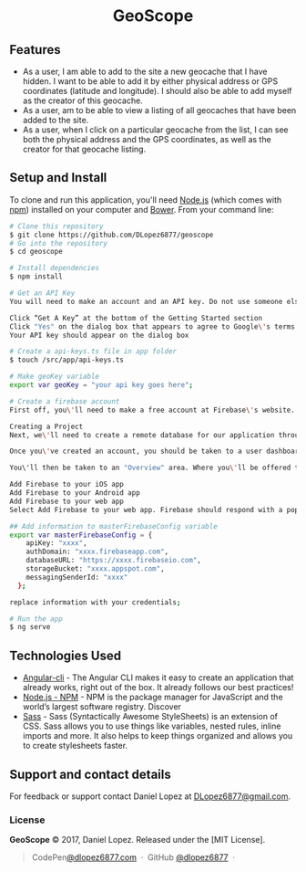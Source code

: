 <h1 align="center">
  GeoScope
</h1>

## Features
* As a user, I am able to add to the site a new geocache that I have hidden. I want to be able to add it by either physical address or GPS coordinates (latitude and longitude). I should also be able to add myself as the creator of this geocache.
* As a user, am to be able to view a listing of all geocaches that have been added to the site.
* As a user, when I click on a particular geocache from the list, I can see both the physical address and the GPS coordinates, as well as the creator for that geocache listing.


## Setup and Install

To clone and run this application, you'll need [Node.js](https://nodejs.org/en/download/) (which comes with [npm](http://npmjs.com)) installed on your computer and [Bower](https://bower.io/). From your command line:

```bash
# Clone this repository
$ git clone https://github.com/DLopez6877/geoscope
# Go into the repository
$ cd geoscope

# Install dependencies
$ npm install

# Get an API Key
You will need to make an account and an API key. Do not use someone else’s API key. Avoid making excessive API calls (ie: accidental infinite loops) during development. And be sure to enter Epicodus as your Organization/Company name when signing up.

Click “Get A Key” at the bottom of the Getting Started section
Click "Yes" on the dialog box that appears to agree to Google\'s terms and conditions
Your API key should appear on the dialog box

# Create a api-keys.ts file in app folder
$ touch /src/app/api-keys.ts

# Make geoKey variable
export var geoKey = "your api key goes here";

# Create a firebase account
First off, you\'ll need to make a free account at Firebase\'s website.

Creating a Project
Next, we\'ll need to create a remote database for our application through Firebase\'s website.

Once you\'ve created an account, you should be taken to a user dashboard area, with an option to Create a New Project. Select this option, provide a name for your new project, and select your Country/region from the drop-down menu.

You\'ll then be taken to an "Overview" area. Where you\'ll be offered three options:

Add Firebase to your iOS app
Add Firebase to your Android app
Add Firebase to your web app
Select Add Firebase to your web app. Firebase should respond with a pop-up modal window. Keep the information in this modal handy, we\'ll use it in just a moment.

## Add information to masterFirebaseConfig variable
export var masterFirebaseConfig = {
    apiKey: "xxxx",
    authDomain: "xxxx.firebaseapp.com",
    databaseURL: "https://xxxx.firebaseio.com",
    storageBucket: "xxxx.appspot.com",
    messagingSenderId: "xxxx"
  };

replace information with your credentials;

# Run the app
$ ng serve
```

## Technologies Used
- [Angular-cli](https://cli.angular.io/) - The Angular CLI makes it easy to create an application that already works, right out of the box. It already follows our best practices!
- [Node.js - NPM](https://www.w3schools.com/nodejs/nodejs_npm.asp) - NPM is the package manager for JavaScript and the world’s largest software registry. Discover
- [Sass](http://sass-lang.com/) - Sass (Syntactically Awesome StyleSheets) is an extension of CSS. Sass allows you to use things like variables, nested rules, inline imports and more. It also helps to keep things organized and allows you to create stylesheets faster.

## Support and contact details
For feedback or support contact Daniel Lopez at DLopez6877@gmail.com.

### License

**GeoScope** © 2017, Daniel Lopez. Released under the [MIT License].
> CodePen[@dlopez6877.com](https://codepen.io/DLopez6877/) &nbsp;&middot;&nbsp;
> GitHub [@dlopez6877](https://github.com/dlopez6877) &nbsp;&middot;&nbsp;
